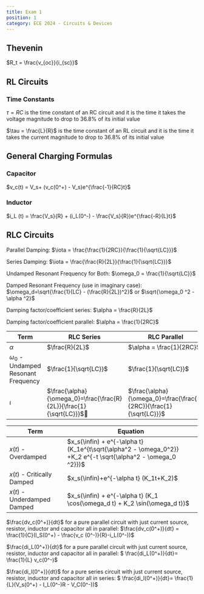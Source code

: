 ```yaml
---
title: Exam 1
position: 1
category: ECE 2024 - Circuits & Devices
---
```


## Thevenin

$R_t = \frac{v_{oc}}{i_{sc}}$

## RL Circuits

### Time Constants

$\tau = RC$ is the time constant of an RC circuit and it is the time it takes the voltage magnitude to drop to $36.8\%$ of its initial value

$\tau = \frac{L}{R}$ is the time constant of an RL circuit and it is the time it takes the current magnitude to drop to $36.8\%$ of its initial value

## General Charging Formulas

### Capacitor

$v_c(t) = V_s+ (v_c(0^+) - V_s)e^{\frac{-1}{RC}t}$

### Inductor

$i_L (t) = \frac{V_s}{R} + (i_L(0^-) - \frac{V_s}{R})e^{\frac{-R}{L}t}$

## RLC Circuits

Parallel Damping: $\iota = \frac{\frac{1}{2RC}}{\frac{1}{\sqrt{LC}}}$

Series Damping: $\iota = \frac{\frac{R}{2L}}{\frac{1}{\sqrt{LC}}}$

Undamped Resonant Frequency for Both: $\omega_0 = \frac{1}{\sqrt{LC}}$

Damped Resonant Frequency (use in imaginary case): $\omega_d=\sqrt{\frac{1}{LC} - (\frac{R}{2L})^2}$ or $\sqrt{\omega_0 ^2 - \alpha ^2}$

Damping factor/coefficient series: $\alpha = \frac{R}{2L}$

Damping factor/coefficient parallel: $\alpha = \frac{1}{2RC}$

| Term                                     | RLC Series                                                   | RLC Parallel                                                 |
| ---------------------------------------- | ------------------------------------------------------------ | ------------------------------------------------------------ |
| $\alpha$                                 | $\frac{R}{2L}$                                               | $\alpha = \frac{1}{2RC}$                                     |
| $\omega_0$ - Undamped Resonant Frequency | $\frac{1}{\sqrt{LC}}$                                        | $\frac{1}{\sqrt{LC}}$                                        |
| $\iota$                                  | $\frac{\alpha}{\omega_0}=\frac{\frac{R}{2L}}{\frac{1}{\sqrt{LC}}}$ | $\frac{\alpha}{\omega_0}=\frac{\frac{1}{2RC}}{\frac{1}{\sqrt{LC}}}$ |

| Term                        | Equation                                                     |
| --------------------------- | ------------------------------------------------------------ |
| $x(t)$ - Overdamped         | $x_s(\infin) + e^{-\alpha t}(K_1e^{t\sqrt{\alpha^2 - \omega_0^2}} +K_2 e^{-t \sqrt{\alpha^2 - \omega_0 ^2}})$ |
| $x(t)$ - Critically Damped  | $x_s(\infin)+e^{-\alpha t} (K_1t+K_2)$                       |
| $x(t)$ - Underdamped Damped | $x_s(\infin) + e^{-\alpha t} (K_1 \cos(\omega_d t) + K_2 \sin(\omega_d t))$ |

$\frac{dv_c(0^+)}{dt}$ for a pure parallel circuit with just current source, resistor, inductor and capacitor all in parallel: $\frac{dv_c(0^+)}{dt} = \frac{1}{C}(I_S(0^+) - \frac{v_c (0^-)}{R}-i_L(0^-))$

$\frac{di_L(0^+)}{dt}$ for a pure parallel circuit with just current source, resistor, inductor and capacitor all in parallel: $ \frac{di_L(0^+)}{dt}= \frac{1}{L} v_c(0^-)$



$\frac{di_l(0^+)}{dt}$ for a pure series circuit with just current source, resistor, inductor and capacitor all in series: $ \frac{di_l(0^+)}{dt}= \frac{1}{L}(V_s(0^+) - I_L(0^-)R - V_C(0^-))$